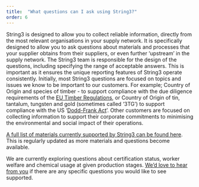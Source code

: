 ```yaml
---
title:  "What questions can I ask using String3?"
order: 6
---
```

String3 is designed to allow you to collect reliable information, directly from the most relevant organisations in your supply network. It is specifically designed to allow you to ask questions about materials and processes that your supplier obtains from their suppliers, or even further ‘upstream’ in the supply network. The String3 team is responsible for the design of the questions, including specifying the range of acceptable answers. This is important as it ensures the unique reporting features of String3 operate consistently. Initially, most String3 questions are focused on topics and issues we know to be important to our customers. For example; Country of Origin and species of timber - to support compliance with the due diligence requirements of the [EU Timber Regulations](http://ec.europa.eu/environment/forests/timber_regulation.htm "More information about EU Timber Regulations - external link"), or Country of Origin of tin, tantalum, tungsten and gold (sometimes called ‘3TG’) to support compliance with the US ‘[Dodd-Frank Act](http://www.gpo.gov/fdsys/pkg/PLAW-111publ203/html/PLAW-111publ203.htm "More information about the Dodd-Frank Act - external link")’. Other customers are focused on collecting information to support their corporate commitments to minimising the environmental and social impact of their operations.

[A full list of materials currently supported by String3 can be found here](/materials/ "Which materials does String3 support?"). This is regularly updated as more materials and questions become available.   

We are currently exploring questions about certification status, worker welfare and chemical usage at given production stages. [We’d love to hear from you](/contact/ "Get in touch") if there are any specific questions you would like to see supported.
